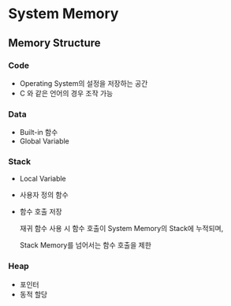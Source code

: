 # System Memory

## Memory Structure

### Code

- Operating System의 설정을 저장하는 공간
- C 와 같은 언어의 경우 조작 가능

### Data

- Built-in 함수
- Global Variable

### Stack

- Local Variable

- 사용자 정의 함수

- 함수 호출 저장

  재귀 함수 사용 시 함수 호출이 System Memory의 Stack에 누적되며,

  Stack Memory를 넘어서는 함수 호출을 제한

### Heap

- 포인터
- 동적 할당

